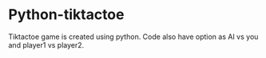 # Python-tiktactoe
Tiktactoe game is created using python. Code also have option as AI vs you and player1 vs player2.
